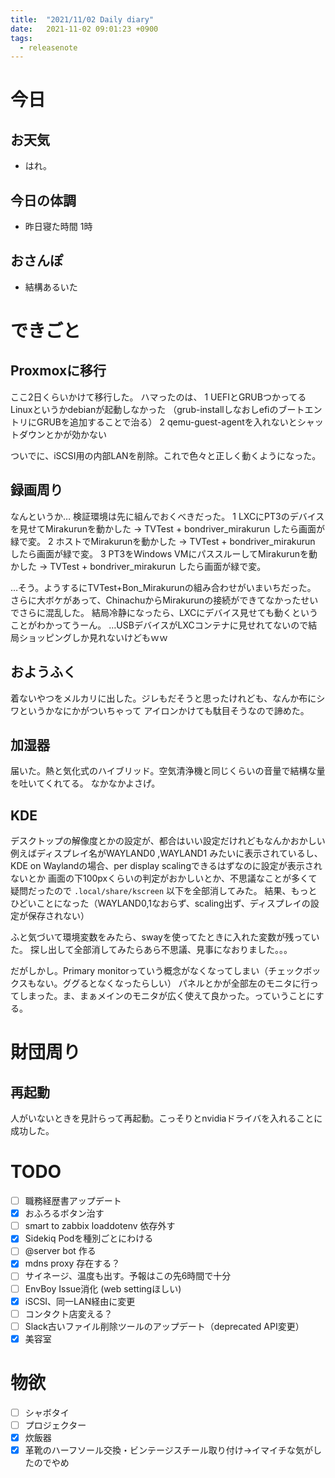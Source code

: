 ```yaml
---
title:  "2021/11/02 Daily diary"
date:   2021-11-02 09:01:23 +0900
tags:
  - releasenote
---
```

# 今日

## お天気

* はれ。

## 今日の体調

* 昨日寝た時間 1時

## おさんぽ

* 結構あるいた

# できごと

## Proxmoxに移行

ここ2日くらいかけて移行した。
ハマったのは、
1 UEFIとGRUBつかってるLinuxというかdebianが起動しなかった
（grub-installしなおしefiのブートエントリにGRUBを追加することで治る）
2 qemu-guest-agentを入れないとシャットダウンとかが効かない

ついでに、iSCSI用の内部LANを削除。これで色々と正しく動くようになった。

## 録画周り

なんというか… 検証環境は先に組んでおくべきだった。
1 LXCにPT3のデバイスを見せてMirakurunを動かした → TVTest + bondriver_mirakurun したら画面が緑で変。
2 ホストでMirakurunを動かした → TVTest + bondriver_mirakurun したら画面が緑で変。
3 PT3をWindows VMにパススルーしてMirakurunを動かした → TVTest + bondriver_mirakurun したら画面が緑で変。

…そう。ようするにTVTest+Bon_Mirakurunの組み合わせがいまいちだった。
さらに大ボケがあって、ChinachuからMirakurunの接続ができてなかったせいでさらに混乱した。
結局冷静になったら、LXCにデバイス見せても動くということがわかってうーん。
…USBデバイスがLXCコンテナに見せれてないので結局ショッピングしか見れないけどもｗｗ

## おようふく

着ないやつをメルカリに出した。ジレもだそうと思ったけれども、なんか布にシワというかなにかがついちゃって
アイロンかけても駄目そうなので諦めた。

## 加湿器

届いた。熱と気化式のハイブリッド。空気清浄機と同じくらいの音量で結構な量を吐いてくれてる。
なかなかよさげ。

## KDE

デスクトップの解像度とかの設定が、都合はいい設定だけれどもなんかおかしい
例えばディスプレイ名がWAYLAND0 ,WAYLAND1 みたいに表示されているし、
KDE on Waylandの場合、per display scalingできるはずなのに設定が表示されないとか
画面の下100pxくらいの判定がおかしいとか、不思議なことが多くて疑問だったので
`.local/share/kscreen` 以下を全部消してみた。
結果、もっとひどいことになった（WAYLAND0,1なおらず、scaling出ず、ディスプレイの設定が保存されない）

ふと気づいて環境変数をみたら、swayを使ってたときに入れた変数が残っていた。
探し出して全部消してみたらあら不思議、見事になおりました。。。

だがしかし。Primary monitorっていう概念がなくなってしまい（チェックボックスもない。ググるとなくなったらしい）
パネルとかが全部左のモニタに行ってしまった。ま、まぁメインのモニタが広く使えて良かった。っていうことにする。

# 財団周り

## 再起動

人がいないときを見計らって再起動。こっそりとnvidiaドライバを入れることに成功した。

# TODO 

- [ ] 職務経歴書アップデート
- [x] おふろるボタン治す
- [ ] smart to zabbix loaddotenv 依存外す
- [x] Sidekiq Podを種別ごとにわける
- [ ] @server bot 作る
- [x] mdns proxy 存在する？
- [ ] サイネージ、温度も出す。予報はこの先6時間で十分
- [ ] EnvBoy Issue消化 (web settingほしい)
- [x] iSCSI、同一LAN経由に変更
- [ ] コンタクト店変える？
- [ ] Slack古いファイル削除ツールのアップデート（deprecated API変更）
- [x] 美容室

# 物欲

- [ ] シャボタイ
- [ ] プロジェクター
- [x] 炊飯器
- [x] 革靴のハーフソール交換・ビンテージスチール取り付け→イマイチな気がしたのでやめ
